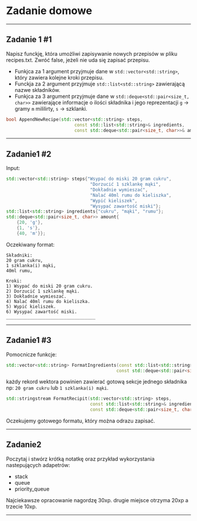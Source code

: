# Zadanie domowe

___

## Zadanie 1 #1

Napisz funckję, która umożliwi zapisywanie nowych przepisów w pliku recipes.txt. Zwróć false, jeżeli nie uda się zapisać przepisu.

* Funkjca za 1 argument przyjmuje dane w `std::vector<std::string>`, który zawiera kolejne kroki przepisu.
* Funckja za 2 argument przyjmuje `std::list<std::string>` zawierającą nazwe składników.
* Funkjca za 3 argument przyjmuje dane w `std::deque<std::pair<size_t, char>>` zawierające informacje o ilości składnika i jego reprezentacji `g` -> gramy `m` mililirty, `s` -> szklanki.
  
```C++
bool AppendNewRecipe(std::vector<std::string> steps,
                          const std::list<std::string>& ingredients,
                          const std::deque<std::pair<size_t, char>>& amount);
```

___

## Zadanie1 #2

Input:

```C++
std::vector<std::string> steps{"Wsypać do miski 20 gram cukru",
                                "Dorzucić 1 szklankę mąki",
                                "Dokładnie wymieszać",
                                "Nalać 40ml rumu do kieliszka",
                                "Wypić kieliszek",
                                "Wysypać zawartość miski"};
std::list<std::string> ingredients{"cukru", "mąki", "rumu"};
std::deque<std::pair<size_t, char>> amount{
    {20, 'g'},
    {1, 's'},
    {40, 'm'}};
```

Oczekiwany format:

```note
Składniki:
20 gram cukru,
1 szklanka(i) mąki,
40ml rumu,

Kroki:
1) Wsypać do miski 20 gram cukru.
2) Dorzucić 1 szklankę mąki.
3) Dokładnie wymieszać.
4) Nalać 40ml rumu do kieliszka.
5) Wypić kieliszek.
6) Wysypać zawartość miski.
__________________________________
```

___

## Zadanie1 #3

Pomocnicze funkcje:

```C++
std::vector<std::string> FormatIngredients(const std::list<std::string>& ingredients,
                                          const std::deque<std::pair<size_t, char>>& amount);
```

każdy rekord wektora powinien zawierać gotową sekcje jednego składnika np: `20 gram cukru` lub `1 szklanka(i) mąki`.

```C++
std::stringstream FormatRecipit(std::vector<std::string> steps,
                                const std::list<std::string>& ingredients,
                                const std::deque<std::pair<size_t, char>>& amount);
```

Oczekujemy gotowego formatu, który można odrazu zapisać.

___

## Zadanie2

Poczytaj i stwórz krótką notatkę oraz przykład wykorzystania nastepujących adapetrów:

* stack
* queue
* priority_queue

Najciekawsze opracowanie nagordzę 30xp. drugie miejsce otrzyma 20xp a trzecie 10xp.

___
